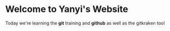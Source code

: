 # Welcome to Yanyi's Website

Today we're learning the **git** training and __github__ as well as the gitkraken tool